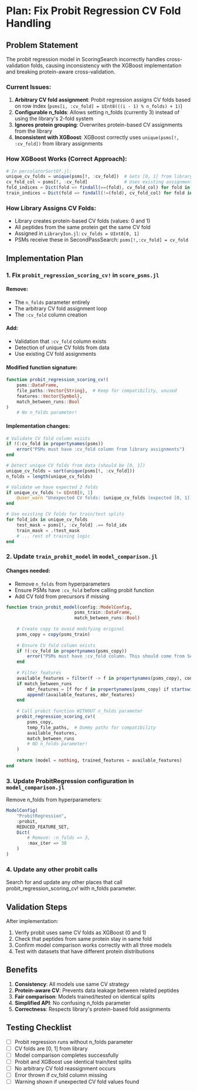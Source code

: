 # Plan: Fix Probit Regression CV Fold Handling

## Problem Statement

The probit regression model in ScoringSearch incorrectly handles cross-validation folds, causing inconsistency with the XGBoost implementation and breaking protein-aware cross-validation.

### Current Issues:
1. **Arbitrary CV fold assignment**: Probit regression assigns CV folds based on row index (`psms[i, :cv_fold] = UInt8(((i - 1) % n_folds) + 1)`)
2. **Configurable n_folds**: Allows setting n_folds (currently 3) instead of using the library's 2-fold system
3. **Ignores protein grouping**: Overwrites protein-based CV assignments from the library
4. **Inconsistent with XGBoost**: XGBoost correctly uses `unique(psms[!, :cv_fold])` from library assignments

### How XGBoost Works (Correct Approach):
```julia
# In percolatorSortOf.jl:
unique_cv_folds = unique(psms[!, :cv_fold])  # Gets [0, 1] from library
cv_fold_col = psms[!, :cv_fold]              # Uses existing assignments
fold_indices = Dict(fold => findall(==(fold), cv_fold_col) for fold in unique_cv_folds)
train_indices = Dict(fold => findall(!=(fold), cv_fold_col) for fold in unique_cv_folds)
```

### How Library Assigns CV Folds:
- Library creates protein-based CV folds (values: 0 and 1)
- All peptides from the same protein get the same CV fold
- Assigned in `LibraryIon.jl`: `cv_folds = UInt8[0, 1]`
- PSMs receive these in SecondPassSearch: `psms[!,:cv_fold] = cv_fold`

## Implementation Plan

### 1. Fix `probit_regression_scoring_cv!` in `score_psms.jl`

#### Remove:
- The `n_folds` parameter entirely
- The arbitrary CV fold assignment loop
- The `:cv_fold` column creation

#### Add:
- Validation that `:cv_fold` column exists
- Detection of unique CV folds from data
- Use existing CV fold assignments

#### Modified function signature:
```julia
function probit_regression_scoring_cv!(
    psms::DataFrame,
    file_paths::Vector{String},  # Keep for compatibility, unused
    features::Vector{Symbol},
    match_between_runs::Bool
)
    # No n_folds parameter!
```

#### Implementation changes:
```julia
# Validate CV fold column exists
if !(:cv_fold in propertynames(psms))
    error("PSMs must have :cv_fold column from library assignments")
end

# Detect unique CV folds from data (should be [0, 1])
unique_cv_folds = sort(unique(psms[!, :cv_fold]))
n_folds = length(unique_cv_folds)

# Validate we have expected 2 folds
if unique_cv_folds != UInt8[0, 1]
    @user_warn "Unexpected CV folds: $unique_cv_folds (expected [0, 1])"
end

# Use existing CV folds for train/test splits
for fold_idx in unique_cv_folds
    test_mask = psms[!, :cv_fold] .== fold_idx
    train_mask = .!test_mask
    # ... rest of training logic
end
```

### 2. Update `train_probit_model` in `model_comparison.jl`

#### Changes needed:
- Remove `n_folds` from hyperparameters
- Ensure PSMs have `:cv_fold` before calling probit function
- Add CV fold from precursors if missing

```julia
function train_probit_model(config::ModelConfig, 
                          psms_train::DataFrame,
                          match_between_runs::Bool)
    
    # Create copy to avoid modifying original
    psms_copy = copy(psms_train)
    
    # Ensure CV fold column exists
    if !(:cv_fold in propertynames(psms_copy))
        error("PSMs must have :cv_fold column. This should come from SecondPassSearch.")
    end
    
    # Filter features
    available_features = filter(f -> f in propertynames(psms_copy), config.features)
    if match_between_runs
        mbr_features = [f for f in propertynames(psms_copy) if startswith(String(f), "MBR_")]
        append!(available_features, mbr_features)
    end
    
    # Call probit function WITHOUT n_folds parameter
    probit_regression_scoring_cv!(
        psms_copy,
        temp_file_paths,  # Dummy paths for compatibility
        available_features,
        match_between_runs
        # NO n_folds parameter!
    )
    
    return (model = nothing, trained_features = available_features)
end
```

### 3. Update ProbitRegression configuration in `model_comparison.jl`

Remove n_folds from hyperparameters:
```julia
ModelConfig(
    "ProbitRegression",
    :probit,
    REDUCED_FEATURE_SET,
    Dict(
        # Remove: :n_folds => 3,
        :max_iter => 30
    )
)
```

### 4. Update any other probit calls

Search for and update any other places that call probit_regression_scoring_cv! with n_folds parameter.

## Validation Steps

After implementation:
1. Verify probit uses same CV folds as XGBoost (0 and 1)
2. Check that peptides from same protein stay in same fold
3. Confirm model comparison works correctly with all three models
4. Test with datasets that have different protein distributions

## Benefits

1. **Consistency**: All models use same CV strategy
2. **Protein-aware CV**: Prevents data leakage between related peptides
3. **Fair comparison**: Models trained/tested on identical splits
4. **Simplified API**: No confusing n_folds parameter
5. **Correctness**: Respects library's protein-based fold assignments

## Testing Checklist

- [ ] Probit regression runs without n_folds parameter
- [ ] CV folds are [0, 1] from library
- [ ] Model comparison completes successfully
- [ ] Probit and XGBoost use identical train/test splits
- [ ] No arbitrary CV fold reassignment occurs
- [ ] Error thrown if cv_fold column missing
- [ ] Warning shown if unexpected CV fold values found